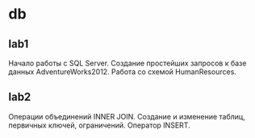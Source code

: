 # db

## lab1
Начало работы с SQL Server. Создание простейших запросов к базе данных AdventureWorks2012. Работа со схемой HumanResources.

## lab2
Операции объединений INNER JOIN. Создание и изменение таблиц, первичных ключей, ограничений. Оператор INSERT.